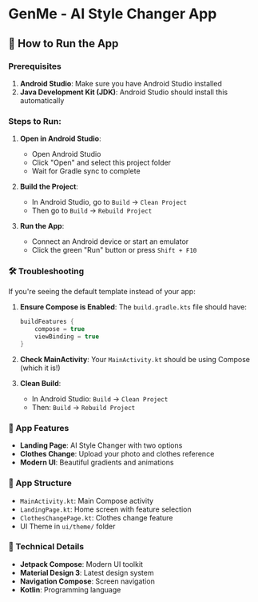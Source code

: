 # GenMe - AI Style Changer App

## 🚀 How to Run the App

### Prerequisites
1. **Android Studio**: Make sure you have Android Studio installed
2. **Java Development Kit (JDK)**: Android Studio should install this automatically

### Steps to Run:

1. **Open in Android Studio**:
   - Open Android Studio
   - Click "Open" and select this project folder
   - Wait for Gradle sync to complete

2. **Build the Project**:
   - In Android Studio, go to `Build` → `Clean Project`
   - Then go to `Build` → `Rebuild Project`

3. **Run the App**:
   - Connect an Android device or start an emulator
   - Click the green "Run" button or press `Shift + F10`

### 🛠️ Troubleshooting

If you're seeing the default template instead of your app:

1. **Ensure Compose is Enabled**: The `build.gradle.kts` file should have:
   ```kotlin
   buildFeatures {
       compose = true
       viewBinding = true
   }
   ```

2. **Check MainActivity**: Your `MainActivity.kt` should be using Compose (which it is!)

3. **Clean Build**: 
   - In Android Studio: `Build` → `Clean Project`
   - Then: `Build` → `Rebuild Project`

### 🎯 App Features
- **Landing Page**: AI Style Changer with two options
- **Clothes Change**: Upload your photo and clothes reference
- **Modern UI**: Beautiful gradients and animations

### 📱 App Structure
- `MainActivity.kt`: Main Compose activity
- `LandingPage.kt`: Home screen with feature selection
- `ClothesChangePage.kt`: Clothes change feature
- UI Theme in `ui/theme/` folder

### 🔧 Technical Details
- **Jetpack Compose**: Modern UI toolkit
- **Material Design 3**: Latest design system
- **Navigation Compose**: Screen navigation
- **Kotlin**: Programming language 